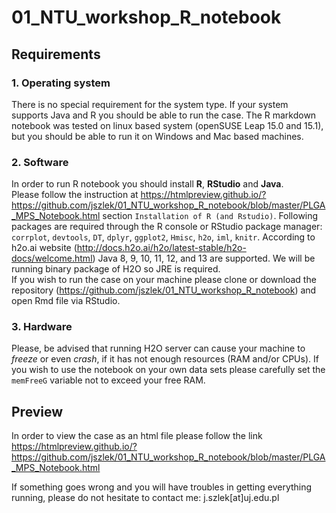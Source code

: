 # 01_NTU_workshop_R_notebook
## Requirements
 ### 1. Operating system
 There is no special requirement for the system type. If your system supports Java and R you should be able to run the case. The R markdown notebook was tested on linux based system (openSUSE Leap 15.0 and 15.1), but you should be able to run it on Windows and Mac based machines.
 ### 2. Software
 In order to run R notebook you should install __R__, __RStudio__ and __Java__.  
 Please follow the instruction at https://htmlpreview.github.io/?https://github.com/jszlek/01_NTU_workshop_R_notebook/blob/master/PLGA_MPS_Notebook.html section `Installation of R (and Rstudio)`. Following packages are required through the R console or RStudio package manager: `corrplot`, `devtools`, `DT`, `dplyr`, `ggplot2`, `Hmisc`, `h2o`, `iml`, `knitr`.
 According to h2o.ai website (http://docs.h2o.ai/h2o/latest-stable/h2o-docs/welcome.html) Java 8, 9, 10, 11, 12, and 13 are supported. We will be running  binary package of H2O so JRE is required.  
  If you wish to run the case on your machine please clone or download the repository (https://github.com/jszlek/01_NTU_workshop_R_notebook) and open Rmd file via RStudio.  
 ### 3. Hardware
 Please, be advised that running H2O server can cause your machine to _freeze_ or even _crash_, if it has not enough resources (RAM and/or CPUs). If you wish to use the notebook on your own data sets please carefully set the `memFreeG` variable not to exceed your free RAM.
 
 ## Preview  
In order to view the case as an html file please follow the link  
https://htmlpreview.github.io/?https://github.com/jszlek/01_NTU_workshop_R_notebook/blob/master/PLGA_MPS_Notebook.html

If something goes wrong and you will have troubles in getting everything running, please do not hesitate to contact me: j.szlek[at]uj.edu.pl
